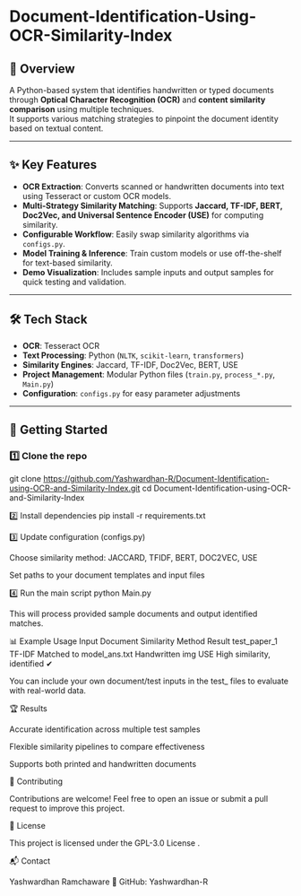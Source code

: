 # Document-Identification-Using-OCR-Similarity-Index

## 📌 Overview
A Python-based system that identifies handwritten or typed documents through **Optical Character Recognition (OCR)** and **content similarity comparison** using multiple techniques.  
It supports various matching strategies to pinpoint the document identity based on textual content.

---

## ✨ Key Features
- **OCR Extraction**: Converts scanned or handwritten documents into text using Tesseract or custom OCR models.  
- **Multi-Strategy Similarity Matching**: Supports **Jaccard, TF-IDF, BERT, Doc2Vec, and Universal Sentence Encoder (USE)** for computing similarity.  
- **Configurable Workflow**: Easily swap similarity algorithms via `configs.py`.  
- **Model Training & Inference**: Train custom models or use off-the-shelf for text-based similarity.  
- **Demo Visualization**: Includes sample inputs and output samples for quick testing and validation.  

---

## 🛠 Tech Stack
- **OCR**: Tesseract OCR  
- **Text Processing**: Python (`NLTK`, `scikit-learn`, `transformers`)  
- **Similarity Engines**: Jaccard, TF-IDF, Doc2Vec, BERT, USE  
- **Project Management**: Modular Python files (`train.py`, `process_*.py`, `Main.py`)  
- **Configuration**: `configs.py` for easy parameter adjustments  

---

## 🚀 Getting Started

### 1️⃣ Clone the repo

git clone https://github.com/Yashwardhan-R/Document-Identification-using-OCR-and-Similarity-Index.git
cd Document-Identification-using-OCR-and-Similarity-Index


2️⃣ Install dependencies
pip install -r requirements.txt

3️⃣ Update configuration (configs.py)

Choose similarity method: JACCARD, TFIDF, BERT, DOC2VEC, USE

Set paths to your document templates and input files

4️⃣ Run the main script
python Main.py


This will process provided sample documents and output identified matches.

📊 Example Usage
Input Document	Similarity Method	Result
test_paper_1	TF-IDF	Matched to model_ans.txt
Handwritten img	USE	High similarity, identified ✔

You can include your own document/test inputs in the test_ files to evaluate with real-world data.

🏆 Results

Accurate identification across multiple test samples

Flexible similarity pipelines to compare effectiveness

Supports both printed and handwritten documents


🤝 Contributing

Contributions are welcome!
Feel free to open an issue or submit a pull request to improve this project.

📜 License

This project is licensed under the GPL-3.0 License
.

📬 Contact

Yashwardhan Ramchaware
🔗 GitHub: Yashwardhan-R

